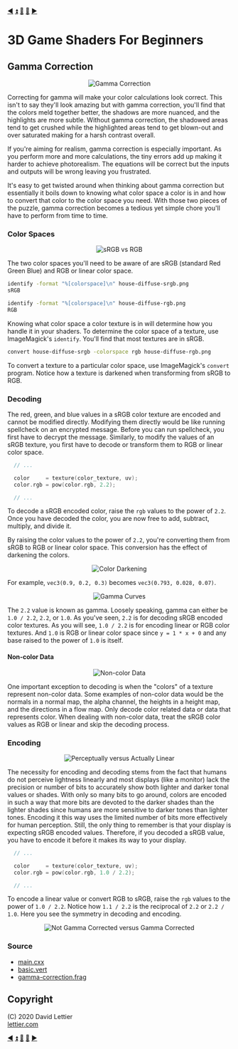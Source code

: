 [:arrow_backward:](lookup-table.md)
[:arrow_double_up:](../README.md)
[:arrow_up_small:](#)
[:arrow_down_small:](#copyright)
[:arrow_forward:](setup.md)

# 3D Game Shaders For Beginners

## Gamma Correction

<p align="center">
<img src="https://i.imgur.com/IG7A6cj.gif" alt="Gamma Correction" title="Gamma Correction">
</p>

Correcting for gamma will make your color calculations look correct.
This isn't to say they'll look amazing but with gamma correction,
you'll find that the colors meld together better,
the shadows are more nuanced,
and the highlights are more subtle.
Without gamma correction,
the shadowed areas tend to get crushed while the highlighted areas tend to get blown-out and
over saturated making for a harsh contrast overall.

If you're aiming for realism,
gamma correction is especially important.
As you perform more and more calculations,
the tiny errors add up making it harder to achieve photorealism.
The equations will be correct but the inputs and outputs will be wrong leaving you frustrated.

It's easy to get twisted around when thinking about gamma correction
but essentially it boils down to knowing what color space a color is in and how to convert that color to the color space you need.
With those two pieces of the puzzle,
gamma correction becomes a tedious yet simple chore you'll have to perform from time to time.

### Color Spaces

<p align="center">
<img src="https://i.imgur.com/a1U5oBq.png" alt="sRGB vs RGB" title="sRGB vs RGB">
</p>

The two color spaces you'll need to be aware of are sRGB (standard Red Green Blue) and RGB or linear color space.

```bash
identify -format "%[colorspace]\n" house-diffuse-srgb.png
sRGB

identify -format "%[colorspace]\n" house-diffuse-rgb.png
RGB
```

Knowing what color space a color texture is in will determine how you handle it in your shaders.
To determine the color space of a texture, use ImageMagick's `identify`.
You'll find that most textures are in sRGB.

```bash
convert house-diffuse-srgb -colorspace rgb house-diffuse-rgb.png
```

To convert a texture to a particular color space, use ImageMagick's `convert` program.
Notice how a texture is darkened when transforming from sRGB to RGB.

### Decoding


The red, green, and blue values in a sRGB color texture are encoded and cannot be modified directly.
Modifying them directly would be like running spellcheck on an encrypted message.
Before you can run spellcheck,
you first have to decrypt the message.
Similarly,
to modify the values of an sRGB texture,
you first have to decode or transform them to RGB or linear color space.

```c
  // ...

  color     = texture(color_texture, uv);
  color.rgb = pow(color.rgb, 2.2);

  // ...
```

To decode a sRGB encoded color,
raise the `rgb` values to the power of `2.2`.
Once you have decoded the color,
you are now free to add, subtract, multiply, and divide it.

By raising the color values to the power of `2.2`,
you're converting them from sRGB to RGB or linear color space.
This conversion has the effect of darkening the colors.

<p align="center">
<img src="https://i.imgur.com/E5nkRfG.png" alt="Color Darkening" title="Color Darkening">
</p>

For example,
`vec3(0.9, 0.2, 0.3)` becomes `vec3(0.793, 0.028, 0.07)`.

<p align="center">
<img src="https://i.imgur.com/TOEb0EC.gif" alt="Gamma Curves" title="Gamma Curves">
</p>

The `2.2` value is known as gamma.
Loosely speaking, gamma can either be `1.0 / 2.2`, `2.2`, or `1.0`.
As you've seen, `2.2` is for decoding sRGB encoded color textures.
As you will see, `1.0 / 2.2` is for encoding linear or RGB color textures.
And `1.0` is RGB or linear color space since `y = 1 * x + 0` and
any base raised to the power of `1.0` is itself.

#### Non-color Data

<p align="center">
<img src="https://i.imgur.com/reA2qjs.png" alt="Non-color Data" title="Non-color Data">
</p>

One important exception to decoding is when the "colors" of a texture represent non-color data.
Some examples of non-color data would be the normals in a normal map,
the alpha channel,
the heights in a height map,
and the directions in a flow map.
Only decode color related data or data that represents color.
When dealing with non-color data,
treat the sRGB color values as RGB or linear and skip the decoding process.

### Encoding

<p align="center">
<img src="https://i.imgur.com/tRxkKNe.gif" alt="Perceptually versus Actually Linear" title="Perceptually versus Actually Linear">
</p>

The necessity for encoding and decoding stems from the fact that humans do not perceive lightness linearly and
most displays (like a monitor) lack the precision or number of bits to accurately show both lighter and darker tonal values or shades.
With only so many bits to go around,
colors are encoded in such a way that more bits are devoted to the darker shades than the lighter shades
since humans are more sensitive to darker tones than lighter tones.
Encoding it this way uses the limited number of bits more effectively for human perception.
Still, the only thing to remember is that your display is expecting sRGB encoded values.
Therefore, if you decoded a sRGB value, you have to encode it before it makes its way to your display.

```c
  // ...

  color     = texture(color_texture, uv);
  color.rgb = pow(color.rgb, 1.0 / 2.2);

  // ...
```

To encode a linear value or convert RGB to sRGB,
raise the `rgb` values to the power of `1.0 / 2.2`.
Notice how `1.1 / 2.2` is the reciprocal of `2.2` or `2.2 / 1.0`.
Here you see the symmetry in decoding and encoding.

<p align="center">
<img src="https://i.imgur.com/4km0pdv.gif" alt="Not Gamma Corrected versus Gamma Corrected" title="Not Gamma Corrected versus Gamma Corrected">
</p>

### Source

- [main.cxx](../demonstration/src/main.cxx)
- [basic.vert](../demonstration/shaders/vertex/basic.vert)
- [gamma-correction.frag](../demonstration/shaders/fragment/gamma-correction.frag)

## Copyright

(C) 2020 David Lettier
<br>
[lettier.com](https://www.lettier.com)

[:arrow_backward:](lookup-table.md)
[:arrow_double_up:](../README.md)
[:arrow_up_small:](#)
[:arrow_down_small:](#copyright)
[:arrow_forward:](setup.md)
